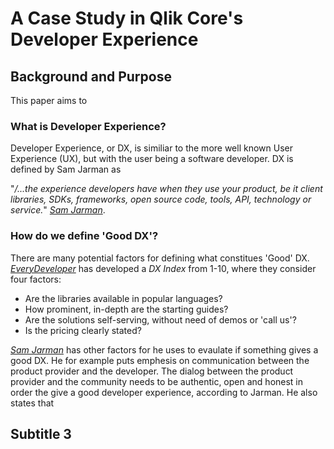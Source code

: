 # A Case Study in Qlik Core's Developer Experience

## Background and Purpose

This paper aims to 

### What is Developer Experience?
Developer Experience, or DX, is similiar to the more well known User Experience (UX), but with the user being a software developer. DX is defined by Sam Jarman as 

"_/...the experience developers have when they use your product, be it client libraries, SDKs, frameworks, open source code, tools, API, technology or service._" <cite>[Sam Jarman][1]</cite>. 

### How do we define 'Good DX'?

There are many potential factors for defining what constitues 'Good' DX.  <cite>[EveryDeveloper][2]</cite> has developed a _DX Index_ from 1-10, where they consider four factors:

- Are the libraries available in popular languages?
- How prominent, in-depth are the starting guides?
- Are the solutions self-serving, without need of demos or 'call us'?
- Is the pricing clearly stated?

<cite>[Sam Jarman][1]</cite> has other factors for he uses to evaulate if something gives a good DX. He for example puts emphesis on communication between the product provider and the developer. The dialog between the product provider and the community needs to be authentic, open and honest in order the give a good developer experience, according to Jarman. He also states that 

## Subtitle 3

[1]: https://hackernoon.com/the-best-practices-for-a-great-developer-experience-dx-9036834382b0
[2]: http://everydeveloper.com/developer-experience/